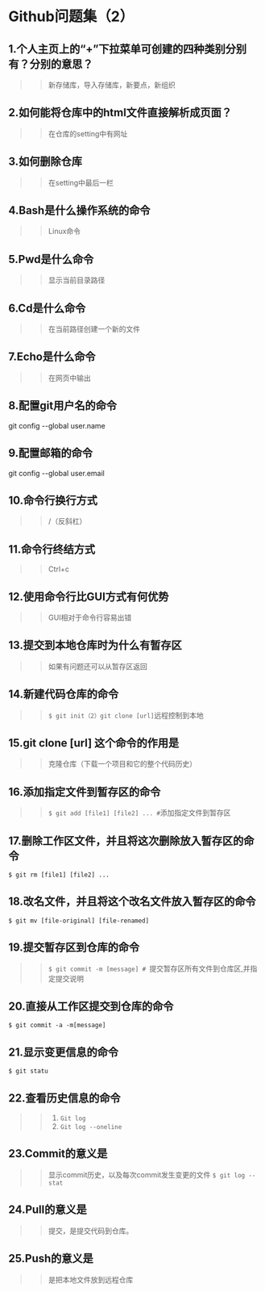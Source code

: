 # Github问题集（2）

## 1.个人主页上的“+”下拉菜单可创建的四种类别分别有？分别的意思？
>> 新存储库，导入存储库，新要点，新组织
## 2.如何能将仓库中的html文件直接解析成页面？
>> 在仓库的setting中有网址
## 3.如何删除仓库
>> 在setting中最后一栏
## 4.Bash是什么操作系统的命令
>> Linux命令
## 5.Pwd是什么命令
>> 显示当前目录路径
## 6.Cd是什么命令
>> 在当前路径创建一个新的文件
## 7.Echo是什么命令
>> 在网页中输出
## 8.配置git用户名的命令
  git config --global user.name 
## 9.配置邮箱的命令
  git config --global user.email
## 10.命令行换行方式
>> /（反斜杠）
## 11.命令行终结方式
>> Ctrl+c
## 12.使用命令行比GUI方式有何优势
>> GUI相对于命令行容易出错
## 13.提交到本地仓库时为什么有暂存区
>> 如果有问题还可以从暂存区返回
## 14.新建代码仓库的命令
>> `$ git init（2）git clone [url]`远程控制到本地
## 15.git clone [url] 这个命令的作用是
>> 克隆仓库（下载一个项目和它的整个代码历史）
## 16.添加指定文件到暂存区的命令
>> `$ git add [file1] [file2] ... #`添加指定文件到暂存区
## 17.删除工作区文件，并且将这次删除放入暂存区的命令
    $ git rm [file1] [file2] ... 
## 18.改名文件，并且将这个改名文件放入暂存区的命令
    $ git mv [file-original] [file-renamed]
## 19.提交暂存区到仓库的命令
>> `$ git commit -m [message] # `提交暂存区所有文件到仓库区,并指定提交说明
## 20.直接从工作区提交到仓库的命令
    $ git commit -a -m[message]
## 21.显示变更信息的命令
    $ git statu
## 22.查看历史信息的命令
>> 1. `Git log`
>> 2. `Git log --oneline`
## 23.Commit的意义是
>> 显示commit历史，以及每次commit发生变更的文件   `$ git log --stat`
## 24.Pull的意义是
>> 提交，是提交代码到仓库。
## 25.Push的意义是
>> 是把本地文件放到远程仓库 

